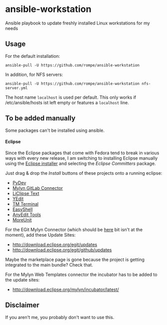 # ansible-workstation
Ansible playbook to update freshly installed Linux workstations for my needs

## Usage

For the default installation:
```
ansible-pull -U https://github.com/rompe/ansible-workstation
```

In addition, for NFS servers:
```
ansible-pull -U https://github.com/rompe/ansible-workstation nfs-server.yml
```

The host name `localhost` is used per default. This only works if /etc/ansible/hosts ist left
empty or features a `localhost` line.

## To be added manually

Some packages can't be installed using ansible.

#### Eclipse
Since the Eclipse packages that come with Fedora tend to break in various ways with every new
release, I am switching to installing Eclipse manually using the
[Eclipse installer](https://www.eclipse.org/downloads/download.php?file=/oomph/epp/oxygen/R2/eclipse-inst-linux64.tar.gz)
and selecting the *Eclipse Committers* package.

Just drag & drop the *Install* buttons of these projects onto a running eclipse:

* [PyDev](https://marketplace.eclipse.org/content/pydev-python-ide-eclipse)
* [Mylyn GitLab Connector](https://marketplace.eclipse.org/content/mylyn-gitlab-connector)
* [LiClipse Text](https://marketplace.eclipse.org/content/liclipsetext)
* [YEdit](https://marketplace.eclipse.org/content/yedit)
* [TM Terminal](https://marketplace.eclipse.org/content/tm-terminal)
* [EasyShell](https://marketplace.eclipse.org/content/easyshell)
* [AnyEdit Tools](https://marketplace.eclipse.org/content/anyedit-tools)
* [MoreUnit](https://marketplace.eclipse.org/content/moreunit)

For the EGit Mylyn Connector (which should be
[here](http://marketplace.eclipse.org/content/github-mylyn-connector) bit isn't at the moment),
add these Update Sites:

* http://download.eclipse.org/egit/updates
* http://download.eclipse.org/egit/github/updates

Maybe the marketplace page is gone because the project is getting integrated to the main bundle?
Check that.

For the Mylyn Web Templates connector the incubator has to be added to the update sites:

* http://download.eclipse.org/mylyn/incubator/latest/

## Disclaimer

If you aren't me, you probably don't want to use this.
